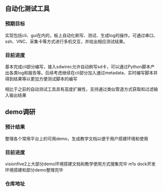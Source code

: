 ## 自动化测试工具

###  预期目标

实现包括cli、gui在内的，板上自动化刷写、测试、生成log的操作。可通过串口、ssh、VNC、采集卡等方式进行多机交互，并给出相应测试结果。

### 目前进度

基本完成cli部分编写，接入sdwirec允许自动刷写sd卡，可以通过Python脚本产出各类log和报告等。后续考虑继续在cli部分加入通过metadata、实时编写脚本并得到结果等以更加方便测试脚本的编写

相比于之前的自动测试工具具有高度扩展性，支持通过类似管道方式获取和过滤输入输出结果

## demo调研

### 预计结果

整理各个常用平台上的可用demo，生成教学文档以便于用户搭建环境和使用

### 目前进度

visionfive2上大部分demo环境搭建文档和教学使用方式搜集完毕
m1s dock开发环境搭建和部分demo整理完毕

### 仓库地址

